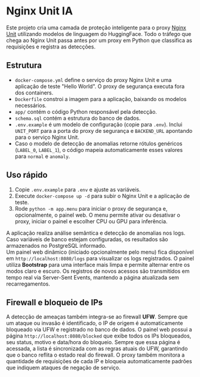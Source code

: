 # Nginx Unit IA

Este projeto cria uma camada de proteção inteligente para o proxy [Nginx Unit](https://unit.nginx.org/) utilizando modelos de linguagem do HuggingFace. Todo o tráfego que chega ao Nginx Unit passa antes por um proxy em Python que classifica as requisições e registra as detecções.

## Estrutura
- `docker-compose.yml` define o serviço do proxy Nginx Unit e uma aplicação de teste "Hello World". O proxy de segurança executa fora dos containers.
- `Dockerfile` constroi a imagem para a aplicação, baixando os modelos necessários.
- `app/` contém o código Python responsável pela detecção.
- `schema.sql` contém a estrutura do banco de dados.
- `.env.example` é um modelo de configuração (copie para `.env`). Inclui `UNIT_PORT` para a porta do proxy de segurança e `BACKEND_URL` apontando para o serviço Nginx Unit.
- Caso o modelo de detecção de anomalias retorne rótulos genéricos (`LABEL_0`, `LABEL_1`), o código mapeia automaticamente esses valores para `normal` e `anomaly`.

## Uso rápido
1. Copie `.env.example` para `.env` e ajuste as variáveis.
2. Execute `docker-compose up -d` para subir o Nginx Unit e a aplicação de teste.
3. Rode `python -m app.menu` para iniciar o proxy de segurança e, opcionalmente, o painel web.
   O menu permite ativar ou desativar o proxy, iniciar o painel e escolher CPU ou GPU para inferência.

A aplicação realiza análise semântica e detecção de anomalias nos logs. Caso variáveis de banco estejam configuradas, os resultados são armazenados no PostgreSQL informado.\
Um painel web dinâmico (iniciado opcionalmente pelo menu) fica disponível em `http://localhost:8080/logs` para visualizar os logs registrados. O painel utiliza **Bootstrap** para uma interface mais limpa e permite alternar entre os modos claro e escuro.
Os registros de novos acessos são transmitidos em tempo real via Server-Sent Events, mantendo a página atualizada sem recarregamentos.

## Firewall e bloqueio de IPs

A detecção de ameaças também integra-se ao firewall **UFW**. Sempre que um ataque ou invasão é identificado, o IP de origem é automaticamente bloqueado via UFW e registrado no banco de dados.
O painel web possui a página `http://localhost:8080/blocked` que exibe todos os IPs bloqueados, seu status, motivo e data/hora do bloqueio.
Sempre que essa página é acessada, a lista é sincronizada com as regras atuais do UFW, garantindo que o banco reflita o estado real do firewall.
O proxy também monitora a quantidade de requisições de cada IP e bloqueia automaticamente padrões que indiquem ataques de negação de serviço.
